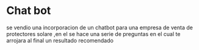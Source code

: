 # Chat bot

se vendio una incorporacion de un chatbot para una empresa de venta de protectores solare  ,en el se hace una serie de preguntas en el cual te arrojara al final un resultado recomendado
